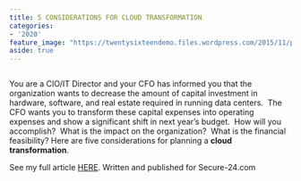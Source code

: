 ```yaml
---
title: 5 CONSIDERATIONS FOR CLOUD TRANSFORMATION
categories:
- '2020'
feature_image: "https://twentysixteendemo.files.wordpress.com/2015/11/post.png"
aside: true
---
```


<!-- wp:image {"align":"center","id":398,"sizeSlug":"large"} -->
<div class="wp-block-image"><figure class="aligncenter size-large"><img src="https://captainhyperscaler.files.wordpress.com/2020/02/image-1.png?w=300" alt="" class="wp-image-398"/></figure></div>
<!-- /wp:image -->

<!-- wp:paragraph -->
<p></p>
<!-- /wp:paragraph -->

<!-- wp:paragraph {"align":"left"} -->
<p class="has-text-align-left">You are a CIO/IT Director and your CFO has informed you that the organization wants to decrease the amount of capital investment in hardware, software, and real estate required in running data centers.&nbsp; The CFO wants you to transform these capital expenses into operating expenses and show a significant shift in next year’s budget.&nbsp; How will you accomplish?&nbsp; What is the impact on the organization?&nbsp; What is the financial feasibility? Here are five considerations for planning a&nbsp;<strong>cloud transformation</strong>.</p>
<!-- /wp:paragraph -->

<!-- wp:paragraph {"align":"left"} -->
<p class="has-text-align-left">See my full article <a rel="noreferrer noopener" aria-label="HERE (opens in a new tab)" href="https://www.secure-24.com/multi-cloud-transformation/" target="_blank">HERE</a>. Written and published for Secure-24.com</p>
<!-- /wp:paragraph -->